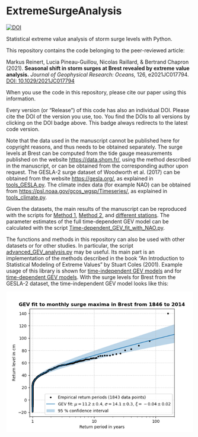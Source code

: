 # ExtremeSurgeAnalysis

[![DOI](https://zenodo.org/badge/DOI/10.5281/zenodo.5107018.svg)](https://doi.org/10.5281/zenodo.5107018)

Statistical extreme value analysis of storm surge levels with Python.

This repository contains the code belonging to the peer-reviewed article:

Markus Reinert, Lucia Pineau-Guillou, Nicolas Raillard, & Bertrand
Chapron (2021). **Seasonal shift in storm surges at Brest revealed by
extreme value analysis.** *Journal of Geophysical Research: Oceans,*
126, e2021JC017794.
[DOI: 10.1029/2021JC017794](https://doi.org/10.1029/2021JC017794)

When you use the code in this repository, please cite our paper using
this information.

Every version (or “Release”) of this code has also an individual DOI.
Please cite the DOI of the version you use, too.  You find the DOIs to
all versions by clicking on the DOI badge above.  This badge always
redirects to the latest code version.

Note that the data used in the manuscript cannot be published here for
copyright reasons, and thus needs to be obtained separately.  The surge
levels at Brest can be computed from the tide gauge measurements
published on the website https://data.shom.fr/, using the method
described in the manuscript, or can be obtained from the corresponding
author upon request.  The GESLA-2 surge dataset of Woodworth et
al. (2017) can be obtained from the website https://gesla.org/, as
explained in [tools_GESLA.py](tools_GESLA.py).  The climate index data
(for example NAO) can be obtained from
https://psl.noaa.gov/gcos_wgsp/Timeseries/, as explained in
[tools_climate.py](tools_climate.py).

Given the datasets, the main results of the manuscript can be reproduced
with the scripts for [Method 1](Method_1_sliding_window_analysis.py),
[Method 2](Method_2_monthly_analysis.py), and
[different stations](Result_winter_shift_in_different_stations.py).
The parameter estimates of the full time-dependent GEV model can be
calculated with the script
[Time-dependent_GEV_fit_with_NAO.py](Time-dependent_GEV_fit_with_NAO.py).

The functions and methods in this repository can also be used with other
datasets or for other studies.  In particular,
the script [advanced_GEV_analysis.py](advanced_GEV_analysis.py) may be
useful.  Its main part is an implementation of the methods described in
the book “An Introduction to Statistical Modeling of Extreme Values” by
Stuart Coles (2001).  Example usage of this library is shown for
[time-independent GEV models](Time-independent_GEV_fit.py) and for
[time-dependent GEV models](Time-dependent_GEV_fit.py).  With the surge
levels for Brest from the GESLA-2 dataset, the time-independent GEV
model looks like this:

![Figure of a time-independent GEV fit to extreme surge levels in Brest](results/GEV_fit_Brest.png)
